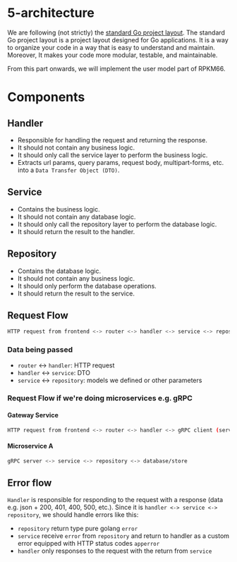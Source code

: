 # 5-architecture
We are following (not strictly) the [standard Go project layout](https://github.com/golang-standards/project-layout). The standard Go project layout is a project layout designed for Go applications. It is a way to organize your code in a way that is easy to understand and maintain. Moreover, It makes your code more modular, testable, and maintainable.

From this part onwards, we will implement the user model part of RPKM66.

# Components
## Handler
- Responsible for handling the request and returning the response.
- It should not contain any business logic.
- It should only call the service layer to perform the business logic.
- Extracts url params, query params, request body, multipart-forms, etc. into a `Data Transfer Object (DTO)`.

## Service
- Contains the business logic.
- It should not contain any database logic.
- It should only call the repository layer to perform the database logic.
- It should return the result to the handler.

## Repository
- Contains the database logic.
- It should not contain any business logic.
- It should only perform the database operations.
- It should return the result to the service.


## Request Flow
```bash
HTTP request from frontend <-> router <-> handler <-> service <-> repository <-> database/store
```
### Data being passed
- `router` <-> `handler`: HTTP request
- `handler` <-> `service`: DTO
- `service` <-> `repository`: models we defined or other parameters

### Request Flow if we're doing microservices e.g. gRPC
#### Gateway Service
```bash
HTTP request from frontend <-> router <-> handler <-> gRPC client (service of Microservice A) <-> gRPC server
```
#### Microservice A
```bash
gRPC server <-> service <-> repository <-> database/store
```

## Error flow
`Handler` is responsible for responding to the request with a response (data e.g. json + 200, 401, 400, 500, etc.). Since it is `handler <-> service <-> repository`, we should handle errors like this:
- `repository` return type pure golang `error`
- `service` receive `error` from `repository` and return to handler as a custom error equipped with HTTP status codes `apperror`
- `handler` only responses to the request with the return from `service`